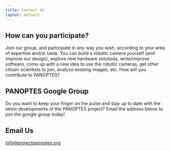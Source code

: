 ```yaml
---
title: Contact Us
layout: default
---
```


## How can you participate?

Join our group, and participate in any way you wish, according to your area of expertise and/or taste. You can build a robotic camera yourself (and improve our design), explore new hardware solutions, write/improve software, come up with a new idea to use the robotic cameras, get other citizen scientists to join, analyze existing images, etc. How will you contribute to PANOPTES?

## PANOPTES Google Group

Do you want to keep your finger on the pulse and stay up to date with the latest developments of the PANOPTES project? Email the address below to join the google group today!

## Email Us

<i class="fa fa-envelope-o fa-2x"></i> <a href="mailto:info@projectpanoptes.org">info@projectpanoptes.org</a>
